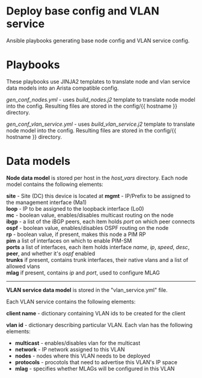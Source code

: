 # Deploy base config and VLAN service

Ansible playbooks generating base node config and VLAN service config. 

# Playbooks

These playbooks use JINJA2 templates to translate node and vlan service data models into an Arista compatible config.

*gen_conf_nodes.yml* - uses *build_nodes.j2* template to translate node model into the config. Resulting files are stored in the config/{{ hostname }} directory.

*gen_conf_vlan_service.yml* - uses *build_vlan_service.j2* template to translate node model into the config. Resulting files are stored in the config/{{ hostname }} directory.

# Data models

**Node data model** is stored per host in the *host_vars* directory. Each node model contains the following elements:

__site__ - Site (DC) this device is located at
__mgmt__ - IP/Prefix to be assigned to the management interface (Ma1)  
__loop__ - IP to be assigned to the loopback interface (Lo0)  
__mc__ - boolean value, enables/disables multicast routing on the node  
__ibgp__ - a list of the iBGP peers, each item holds *port* on which peer connects
__ospf__ - boolean value, enables/disables OSPF routing on the node  
__rp__ - boolean value, if present, makes this node a PIM RP  
__pim__ a list of interfaces on which to enable PIM-SM  
__ports__ a list of interfaces, each item holds interface _name_, _ip_, _speed_, _desc_, __peer__, and whether it's _ospf_ enabled  
__trunks__ if present, contains trunk interfaces, their native vlans and a list of allowed vlans  
__mlag__ if present, contains _ip_ and _port_, used to configure MLAG  

---

**VLAN service data model** is stored in the "vlan_service.yml" file.

Each VLAN service contains the following elements:

__client name__ - dictionary containing VLAN ids to be created for the client

__vlan id__ - dictionary describing particular VLAN. Each vlan has the following elements:
* __multicast__ - enables/disables vlan for the multicast
* __network__ - IP network assigned to this VLAN
* __nodes__ - nodes where this VLAN needs to be deployed
* __protocols__ - procotols that need to advertise this VLAN's IP space
* __mlag__ - specifies whether MLAGs will be configured in this VLAN